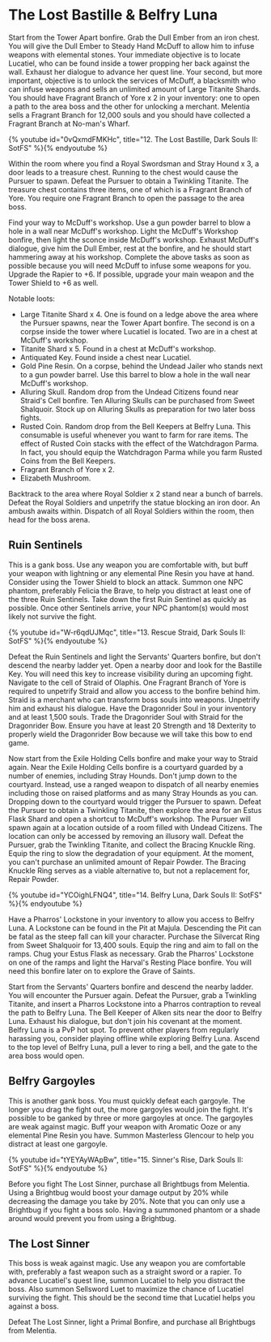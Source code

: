 # The Lost Bastille & Belfry Luna

Start from the Tower Apart bonfire. Grab the Dull Ember from an iron chest. You
will give the Dull Ember to Steady Hand McDuff to allow him to infuse weapons
with elemental stones. Your immediate objective is to locate Lucatiel, who can
be found inside a tower propping her back against the wall. Exhaust her dialogue
to advance her quest line. Your second, but more important, objective is to
unlock the services of McDuff, a blacksmith who can infuse weapons and sells an
unlimited amount of Large Titanite Shards. You should have Fragrant Branch of
Yore x 2 in your inventory: one to open a path to the area boss and the other
for unlocking a merchant. Melentia sells a Fragrant Branch for 12,000 souls and
you should have collected a Fragrant Branch at No-man's Wharf.

{% youtube id="0vQxmdFMKHc", title="12. The Lost Bastille, Dark Souls II: SotFS" %}{% endyoutube %}

Within the room where you find a Royal Swordsman and Stray Hound x 3, a door
leads to a treasure chest. Running to the chest would cause the Pursuer to
spawn. Defeat the Pursuer to obtain a Twinkling Titanite. The treasure chest
contains three items, one of which is a Fragrant Branch of Yore. You require one
Fragrant Branch to open the passage to the area boss.

Find your way to McDuff's workshop. Use a gun powder barrel to blow a hole in a
wall near McDuff's workshop. Light the McDuff's Workshop bonfire, then light the
sconce inside McDuff's workshop. Exhaust McDuff's dialogue, give him the Dull
Ember, rest at the bonfire, and he should start hammering away at his workshop.
Complete the above tasks as soon as possible because you will need McDuff to
infuse some weapons for you. Upgrade the Rapier to +6. If possible, upgrade your
main weapon and the Tower Shield to +6 as well.

Notable loots:

-   Large Titanite Shard x 4. One is found on a ledge above the area where the
    Pursuer spawns, near the Tower Apart bonfire. The second is on a corpse
    inside the tower where Lucatiel is located. Two are in a chest at McDuff's
    workshop.
-   Titanite Shard x 5. Found in a chest at McDuff's workshop.
-   Antiquated Key. Found inside a chest near Lucatiel.
-   Gold Pine Resin. On a corpse, behind the Undead Jailer who stands next to a
    gun powder barrel. Use this barrel to blow a hole in the wall near McDuff's
    workshop.
-   Alluring Skull. Random drop from the Undead Citizens found near Straid's
    Cell bonfire. Ten Alluring Skulls can be purchased from Sweet Shalquoir.
    Stock up on Alluring Skulls as preparation for two later boss fights.
-   Rusted Coin. Random drop from the Bell Keepers at Belfry Luna. This
    consumable is useful whenever you want to farm for rare items. The effect of
    Rusted Coin stacks with the effect of the Watchdragon Parma. In fact, you
    should equip the Watchdragon Parma while you farm Rusted Coins from the Bell
    Keepers.
-   Fragrant Branch of Yore x 2.
-   Elizabeth Mushroom.

Backtrack to the area where Royal Soldier x 2 stand near a bunch of barrels.
Defeat the Royal Soldiers and unpetrify the statue blocking an iron door. An
ambush awaits within. Dispatch of all Royal Soldiers within the room, then head
for the boss arena.

## Ruin Sentinels

This is a gank boss. Use any weapon you are comfortable with, but buff your
weapon with lightning or any elemental Pine Resin you have at hand. Consider
using the Tower Shield to block an attack. Summon one NPC phantom, preferably
Felicia the Brave, to help you distract at least one of the three Ruin
Sentinels. Take down the first Ruin Sentinel as quickly as possible. Once other
Sentinels arrive, your NPC phantom(s) would most likely not survive the fight.

{% youtube id="W-r6qdUJMqc", title="13. Rescue Straid, Dark Souls II: SotFS" %}{% endyoutube %}

Defeat the Ruin Sentinels and light the Servants' Quarters bonfire, but don't
descend the nearby ladder yet. Open a nearby door and look for the Bastille Key.
You will need this key to increase visibility during an upcoming fight. Navigate
to the cell of Straid of Olaphis. One Fragrant Branch of Yore is required to
unpetrify Straid and allow you access to the bonfire behind him. Straid is a
merchant who can transform boss souls into weapons. Unpetrify him and exhaust
his dialogue. Have the Dragonrider Soul in your inventory and at least 1,500
souls. Trade the Dragonrider Soul with Straid for the Dragonrider Bow. Ensure
you have at least 20 Strength and 18 Dexterity to properly wield the Dragonrider
Bow because we will take this bow to end game.

Now start from the Exile Holding Cells bonfire and make your way to Straid
again. Near the Exile Holding Cells bonfire is a courtyard guarded by a number
of enemies, including Stray Hounds. Don't jump down to the courtyard. Instead,
use a ranged weapon to dispatch of all nearby enemies including those on raised
platforms and as many Stray Hounds as you can. Dropping down to the courtyard
would trigger the Pursuer to spawn. Defeat the Pursuer to obtain a Twinkling
Titanite, then explore the area for an Estus Flask Shard and open a shortcut to
McDuff's workshop. The Pursuer will spawn again at a location outside of a room
filled with Undead Citizens. The location can only be accessed by removing an
illusory wall. Defeat the Pursuer, grab the Twinkling Titanite, and collect the
Bracing Knuckle Ring. Equip the ring to slow the degradation of your equipment.
At the moment, you can't purchase an unlimited amount of Repair Powder. The
Bracing Knuckle Ring serves as a viable alternative to, but not a replacement
for, Repair Powder.

{% youtube id="YCOighLFNQ4", title="14. Belfry Luna, Dark Souls II: SotFS" %}{% endyoutube %}

Have a Pharros' Lockstone in your inventory to allow you access to Belfry Luna.
A Lockstone can be found in the Pit at Majula. Descending the Pit can be fatal
as the steep fall can kill your character. Purchase the Silvercat Ring from
Sweet Shalquoir for 13,400 souls. Equip the ring and aim to fall on the ramps.
Chug your Estus Flask as necessary. Grab the Pharros' Lockstone on one of the
ramps and light the Harval's Resting Place bonfire. You will need this bonfire
later on to explore the Grave of Saints.

Start from the Servants' Quarters bonfire and descend the nearby ladder. You
will encounter the Pursuer again. Defeat the Pursuer, grab a Twinkling Titanite,
and insert a Pharros Lockstone into a Pharros contraption to reveal the path to
Belfry Luna. The Bell Keeper of Alken sits near the door to Belfry Luna. Exhaust
his dialogue, but don't join his covenant at the moment. Belfry Luna is a PvP
hot spot. To prevent other players from regularly harassing you, consider
playing offline while exploring Belfry Luna. Ascend to the top level of Belfry
Luna, pull a lever to ring a bell, and the gate to the area boss would open.

## Belfry Gargoyles

This is another gank boss. You must quickly defeat each gargoyle. The longer you
drag the fight out, the more gargoyles would join the fight. It's possible to be
ganked by three or more gargoyles at once. The gargoyles are weak against magic.
Buff your weapon with Aromatic Ooze or any elemental Pine Resin you have. Summon
Masterless Glencour to help you distract at least one gargoyle.

{% youtube id="tYEYAyWApBw", title="15. Sinner's Rise, Dark Souls II: SotFS" %}{% endyoutube %}

Before you fight The Lost Sinner, purchase all Brightbugs from Melentia. Using a
Brightbug would boost your damage output by 20% while decreasing the damage you
take by 20%. Note that you can only use a Brightbug if you fight a boss solo.
Having a summoned phantom or a shade around would prevent you from using a
Brightbug.

## The Lost Sinner

This boss is weak against magic. Use any weapon you are comfortable with,
preferably a fast weapon such as a straight sword or a rapier. To advance
Lucatiel's quest line, summon Lucatiel to help you distract the boss. Also
summon Sellsword Luet to maximize the chance of Lucatiel surviving the fight.
This should be the second time that Lucatiel helps you against a boss.

Defeat The Lost Sinner, light a Primal Bonfire, and purchase all Brightbugs from
Melentia.
